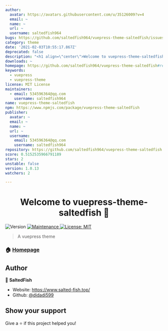 ```yaml
---
author:
  avatar: https://avatars.githubusercontent.com/u/35126009?v=4
  email: ~
  name: ~
  url: ~
  username: saltedfish964
bugs: https://github.com/saltedfish964/vuepress-theme-saltedfish/issues
category: theme
date: '2021-02-03T10:55:17.867Z'
deprecated: false
description: "<h1 align=\"center\">Welcome to vuepress-theme-saltedfish 👋</h1>\r <p>\r   <img alt=\"Version\" src=\"https://img.shields.io/badge/version-1.0.0-blue.svg?cacheSeconds=2592000\" />\r   <a href=\"https://github.com/didadi599/vuepress-theme-saltedfish/graphs/commit-a"
downloads: ~
homepage: https://github.com/saltedfish964/vuepress-theme-saltedfish#readme
keywords:
  - vuepress
  - vuepress-theme
license: MIT License
maintainers:
  - email: 534596364@qq.com
    username: saltedfish964
name: vuepress-theme-saltedfish
npm: https://www.npmjs.com/package/vuepress-theme-saltedfish
publisher:
  avatar: ~
  email: ~
  name: ~
  url: ~
  username:
    email: 534596364@qq.com
    username: saltedfish964
repository: https://github.com/saltedfish964/vuepress-theme-saltedfish
score: 0.5152535966791189
stars: 2
unstable: false
version: 1.0.13
watchers: 2

---
```


<h1 align="center">Welcome to vuepress-theme-saltedfish 👋</h1>
<p>
  <img alt="Version" src="https://img.shields.io/badge/version-1.0.0-blue.svg?cacheSeconds=2592000" />
  <a href="https://github.com/didadi599/vuepress-theme-saltedfish/graphs/commit-activity" target="_blank">
    <img alt="Maintenance" src="https://img.shields.io/badge/Maintained%3F-yes-green.svg" />
  </a>
  <a href="https://github.com/saltedfish964/vuepress-theme-saltedfish/blob/master/LICENSE" target="_blank">
    <img alt="License: MIT" src="https://img.shields.io/badge/license-MIT-yellow.svg" />
  </a>
</p>

> A vuepress theme

### 🏠 [Homepage](https://github.com/saltedfish964/vuepress-theme-saltedfish)

## Author

👤 **SaltedFish**

* Website: https://www.salted-fish.top/
* Github: [@didadi599](https://github.com/didadi599)

## Show your support

Give a ⭐️ if this project helped you!